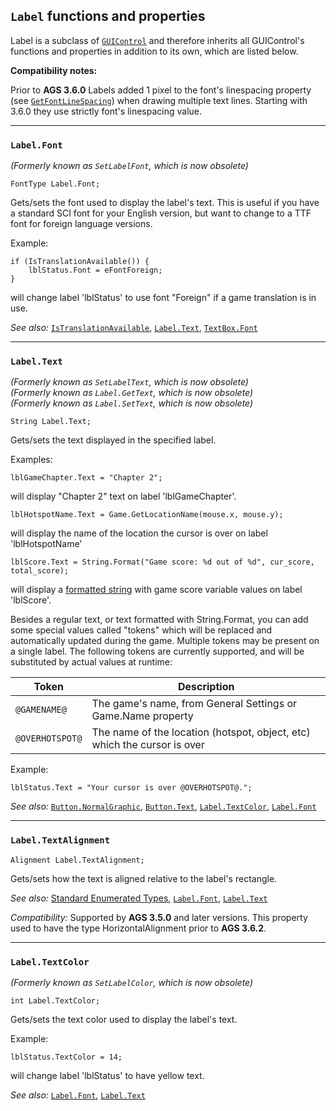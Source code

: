 ## `Label` functions and properties

Label is a subclass of [`GUIControl`](GUIControl) and therefore inherits all GUIControl's functions and properties in addition to its own, which are listed below.

**Compatibility notes:**

Prior to **AGS 3.6.0** Labels added 1 pixel to the font's linespacing property (see [`GetFontLineSpacing`](Globalfunctions_General#getfontlinespacing)) when drawing multiple text lines. Starting with 3.6.0 they use strictly font's linespacing value.

---

### `Label.Font`

*(Formerly known as `SetLabelFont`, which is now obsolete)*

```ags
FontType Label.Font;
```

Gets/sets the font used to display the label's text. This is useful if
you have a standard SCI font for your English version, but want to
change to a TTF font for foreign language versions.

Example:

```ags
if (IsTranslationAvailable()) {
    lblStatus.Font = eFontForeign;
}
```

will change label 'lblStatus' to use font "Foreign" if a game
translation is in use.

*See also:* [`IsTranslationAvailable`](Globalfunctions_General#istranslationavailable),
[`Label.Text`](Label#labeltext),
[`TextBox.Font`](TextBox#textboxfont)

---

### `Label.Text`

*(Formerly known as `SetLabelText`, which is now obsolete)*<br>
*(Formerly known as `Label.GetText`, which is now obsolete)*<br>
*(Formerly known as `Label.SetText`, which is now obsolete)*

```ags
String Label.Text;
```

Gets/sets the text displayed in the specified label.

Examples:

```ags
lblGameChapter.Text = "Chapter 2";
```
will display "Chapter 2" text on label 'lblGameChapter'.

```ags
lblHotspotName.Text = Game.GetLocationName(mouse.x, mouse.y);
```
will display the name of the location the cursor is over on label 'lblHotspotName'

```ags
lblScore.Text = String.Format("Game score: %d out of %d", cur_score, total_score);
```
will display a [formatted string](StringFormats) with game score variable values on label 'lblScore'.

Besides a regular text, or text formatted with String.Format, you can add some special values called "tokens" which will be replaced and automatically updated during the game. Multiple tokens may be present on a single label. The following tokens are currently supported, and will be substituted by actual values at runtime:

Token | Description
--- | ---
`@GAMENAME@` | The game's name, from General Settings or Game.Name property
`@OVERHOTSPOT@` | The name of the location (hotspot, object, etc) which the cursor is over

Example:

```ags
lblStatus.Text = "Your cursor is over @OVERHOTSPOT@.";
```

*See also:* [`Button.NormalGraphic`](Button#buttonnormalgraphic),
[`Button.Text`](Button#buttontext),
[`Label.TextColor`](Label#labeltextcolor),
[`Label.Font`](Label#labelfont)

---

### `Label.TextAlignment`

```ags
Alignment Label.TextAlignment;
```

Gets/sets how the text is aligned relative to the label's rectangle.

*See also:* [Standard Enumerated Types](StandardEnums), [`Label.Font`](Label#labelfont),
[`Label.Text`](Label#labeltext)

*Compatibility:* Supported by **AGS 3.5.0** and later versions.
This property used to have the type HorizontalAlignment prior to **AGS 3.6.2**.

---

### `Label.TextColor`

*(Formerly known as `SetLabelColor`, which is now obsolete)*

```ags
int Label.TextColor;
```

Gets/sets the text color used to display the label's text.

Example:

```ags
lblStatus.TextColor = 14;
```

will change label 'lblStatus' to have yellow text.

*See also:* [`Label.Font`](Label#labelfont),
[`Label.Text`](Label#labeltext)

